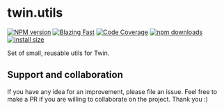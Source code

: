 # twin.utils

[npm-url]: https://npmjs.org/package/twin.utils
[npm-image]: http://img.shields.io/npm/v/twin.utils.svg

[![NPM version][npm-image]][npm-url] [![Blazing Fast](https://badgen.now.sh/badge/speed/blazing%20%F0%9F%94%A5/green)](https://github.com/MattCCC/twin.utils) [![Code Coverage](https://badgen.now.sh/badge/coverage/94.53/blue)](https://github.com/MattCCC/twin.utils) [![npm downloads](https://img.shields.io/npm/dm/twin.utils.svg?style=flat-square)](http://npm-stat.com/charts.html?package=twin.utils) [![install size](https://packagephobia.now.sh/badge?p=twin.utils)](https://packagephobia.now.sh/result?p=twin.utils)

Set of small, reusable utils for Twin.

## Support and collaboration

If you have any idea for an improvement, please file an issue. Feel free to make a PR if you are willing to collaborate on the project. Thank you :)
